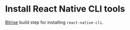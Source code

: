 # Install React Native CLI tools

[Bitrise](https://bitrise.io) build step for installing `react-native-cli`.

